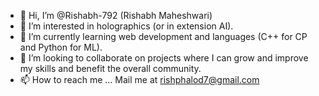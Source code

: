 - 👋 Hi, I’m @Rishabh-792 (Rishabh Maheshwari)
- 👀 I’m interested in holographics (or in extension AI).
- 🌱 I’m currently learning web development and languages (C++ for CP and Python for ML).
- 💞️ I’m looking to collaborate on projects where I can grow and improve my skills and benefit the overall community.
- 📫 How to reach me ... Mail me at rishphalod7@gmail.com

<!---
Rishabh-792/Rishabh-792 is a ✨ special ✨ repository because its `README.md` (this file) appears on your GitHub profile.
You can click the Preview link to take a look at your changes.
--->
